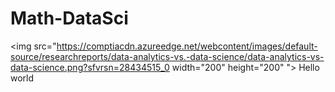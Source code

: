 # Math-DataSci

<img src="https://comptiacdn.azureedge.net/webcontent/images/default-source/researchreports/data-analytics-vs.-data-science/data-analytics-vs-data-science.png?sfvrsn=28434515_0 width="200" height="200" ">
Hello world
